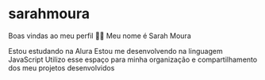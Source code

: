 # sarahmoura
Boas vindas ao meu perfil 💙💙
Meu nome é Sarah Moura

Estou estudando na Alura
Estou me desenvolvendo na linguagem JavaScript
Utilizo esse espaço para minha organização e compartilhamento dos meu projetos desenvolvidos
